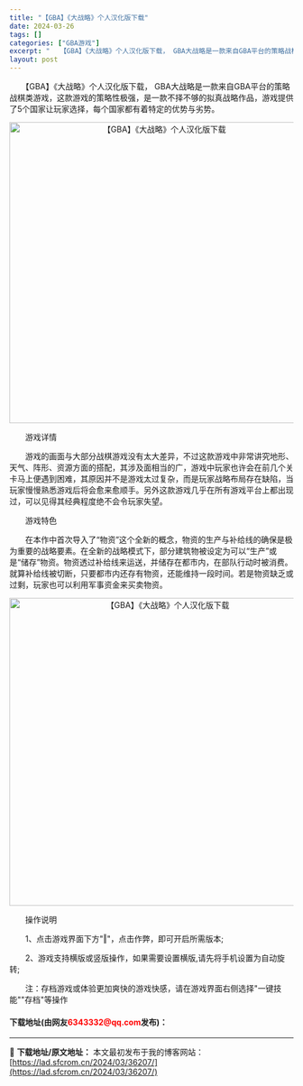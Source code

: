 ```yaml
---
title: "【GBA】《大战略》个人汉化版下载"
date: 2024-03-26
tags: []
categories: ["GBA游戏"]
excerpt: "　　【GBA】《大战略》个人汉化版下载， GBA大战略是一款来自GBA平台的策略战棋类游戏，这款游戏的策略性极强，是一款不择不够的拟真战略作品，游戏提供了5个国家让玩家选择，每个国家都有着特定的优势与劣势。 　　游戏详情 　　游戏的画面与大部分战棋游戏没有太大差异，不过这款游戏中非常讲究地形、天气、&hellip;"
layout: post
---
```


 <p>　　【GBA】《大战略》个人汉化版下载， GBA大战略是一款来自GBA平台的策略战棋类游戏，这款游戏的策略性极强，是一款不择不够的拟真战略作品，游戏提供了5个国家让玩家选择，每个国家都有着特定的优势与劣势。</p> <p align="center"><img align="" border="0" src="https://lad.sfcrom.cn/wp-content/uploads/2024/03/20240326_6602636176ab0.png" width="534" alt="【GBA】《大战略》个人汉化版下载" /></p> <p>　　游戏详情</p> <p>　　游戏的画面与大部分战棋游戏没有太大差异，不过这款游戏中非常讲究地形、天气、阵形、资源方面的搭配，其涉及面相当的广，游戏中玩家也许会在前几个关卡马上便遇到困难，其原因并不是游戏太过复杂，而是玩家战略布局存在缺陷，当玩家慢慢熟悉游戏后将会愈来愈顺手。另外这款游戏几乎在所有游戏平台上都出现过，可以见得其经典程度绝不会令玩家失望。</p> <p>　　游戏特色</p> <p>　　在本作中首次导入了&ldquo;物资&rdquo;这个全新的概念，物资的生产与补给线的确保是极为重要的战略要素。在全新的战略模式下，部分建筑物被设定为可以&ldquo;生产&rdquo;或是&ldquo;储存&rdquo;物资。物资透过补给线来运送，并储存在都市内，在部队行动时被消费。就算补给线被切断，只要都市内还存有物资，还能维持一段时间。若是物资缺乏或过剩，玩家也可以利用军事资金来买卖物资。</p> <p align="center"><img align="" border="0" src="https://lad.sfcrom.cn/wp-content/uploads/2024/03/20240326_6602636222d4a.png" width="546" alt="【GBA】《大战略》个人汉化版下载" /></p> <p>　　操作说明</p> <p>　　1、点击游戏界面下方&quot;‖&quot;，点击作弊，即可开启所需版本;</p> <p>　　2、游戏支持横版或竖版操作，如果需要设置横版,请先将手机设置为自动旋转;</p> <p>　　注：存档游戏或体验更加爽快的游戏快感，请在游戏界面右侧选择&quot;一键技能&quot;&quot;存档&quot;等操作</p> <p><h4>下载地址(由网友<font color="red">6343332@qq.com</font>发布)：</h4></p> 

---
📖 **下载地址/原文地址：** 本文最初发布于我的博客网站：[https://lad.sfcrom.cn/2024/03/36207/](https://lad.sfcrom.cn/2024/03/36207/)
